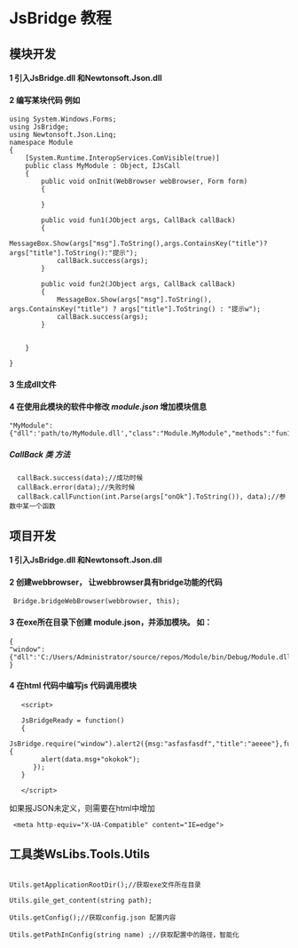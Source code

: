 # JsBridge 教程

## 模块开发

#### 1 引入JsBridge.dll 和Newtonsoft.Json.dll
#### 2 编写某块代码 例如 

```
using System.Windows.Forms;
using JsBridge;
using Newtonsoft.Json.Linq;
namespace Module
{
    [System.Runtime.InteropServices.ComVisible(true)]
    public class MyModule : Object, IJsCall
    {
        public void onInit(WebBrowser webBrowser, Form form)
        {
           
        }

        public void fun1(JObject args, CallBack callBack)
        {
            MessageBox.Show(args["msg"].ToString(),args.ContainsKey("title")? args["title"].ToString():"提示");
            callBack.success(args);
        }

        public void fun2(JObject args, CallBack callBack)
        {
            MessageBox.Show(args["msg"].ToString(), args.ContainsKey("title") ? args["title"].ToString() : "提示w");
            callBack.success(args);
        }


    }
 
}

```

#### 3 生成dll文件

#### 4  在使用此模块的软件中修改 *module.json* 增加模块信息

```
"MyModule":{"dll":'path/to/MyModule.dll',"class":"Module.MyModule","methods":"fun1,fun2"}
```

#####  CallBack 类 方法

```
  callBack.success(data);//成功时候
  callBack.error(data);//失败时候
  callBack.callFunction(int.Parse(args["onOk"].ToString()), data);//参数中某一个函数
```







## 项目开发

#### 1 引入JsBridge.dll 和Newtonsoft.Json.dll
#### 2 创建webbrowser， 让webbrowser具有bridge功能的代码

```
 Bridge.bridgeWebBrowser(webbrowser, this);
```
#### 3 在exe所在目录下创建 module.json，并添加模块。 如：

```
{
"window":{"dll":'C:/Users/Administrator/source/repos/Module/bin/Debug/Module.dll',"class":"Module.Window","methods":"alert,alert2"}
}

```

#### 4 在html 代码中编写js 代码调用模块

```
   <script>
   
   JsBridgeReady = function()
   {
      JsBridge.require("window").alert2({msg:"asfasfasdf","title":"aeeee"},function(data){
		alert(data.msg+"okokok");
	  });
   }
   
   </script>
```

如果报JSON未定义，则需要在html中增加

```
 <meta http-equiv="X-UA-Compatible" content="IE=edge">
```


## 工具类WsLibs.Tools.Utils

```

Utils.getApplicationRootDir();//获取exe文件所在目录

Utils.gile_get_content(string path);

Utils.getConfig();//获取config.json 配置内容

Utils.getPathInConfig(string name) ;//获取配置中的路径，智能化


```
